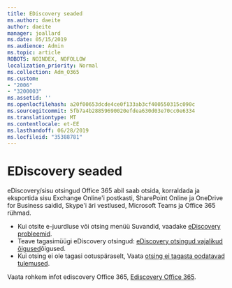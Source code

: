 ```yaml
---
title: EDiscovery seaded
ms.author: daeite
author: daeite
manager: joallard
ms.date: 05/15/2019
ms.audience: Admin
ms.topic: article
ROBOTS: NOINDEX, NOFOLLOW
localization_priority: Normal
ms.collection: Adm_O365
ms.custom:
- "2006"
- "3200003"
ms.assetid: ''
ms.openlocfilehash: a20f00653dcde4ce0f133ab3cf400550315c090c
ms.sourcegitcommit: 5fb7a4b28859690020efdea630d03e70cc0e6334
ms.translationtype: MT
ms.contentlocale: et-EE
ms.lasthandoff: 06/28/2019
ms.locfileid: "35388781"
---
```

# <a name="ediscovery-settings"></a>EDiscovery seaded

eDiscovery/sisu otsingud Office 365 abil saab otsida, korraldada ja eksportida sisu Exchange Online'i postkasti, SharePoint Online ja OneDrive for Business saidid, Skype'i äri vestlused, Microsoft Teams ja Office 365 rühmad.

- Kui otsite e-juurdluse või otsing menüü Suvandid, vaadake [eDiscovery probleemid](https://docs.microsoft.com/alchemyinsights/ediscovery-issues).
- Teave tagasimüügi eDiscovery otsingud: [eDiscovery otsingud vajalikud õigused](https://docs.microsoft.com/alchemyinsights/permissions-required-for-ediscovery-searches)õigused.
- Kui otsing ei ole tagasi ootuspäraselt, Vaata [otsing ei tagasta oodatavad tulemused](https://docs.microsoft.com/alchemyinsights/search-not-returning-expected-results).

Vaata rohkem infot ediscovery Office 365, [Ediscovery Office 365](https://docs.microsoft.com/office365/securitycompliance/ediscovery).
